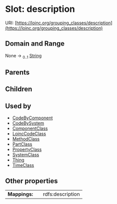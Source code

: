 
# Slot: description




URI: [https://loinc.org/grouping_classes/description](https://loinc.org/grouping_classes/description)


## Domain and Range

None &#8594;  <sub>0..1</sub> [String](types/String.md)

## Parents


## Children


## Used by

 * [CodeByComponent](CodeByComponent.md)
 * [CodeBySystem](CodeBySystem.md)
 * [ComponentClass](ComponentClass.md)
 * [LoincCodeClass](LoincCodeClass.md)
 * [MethodClass](MethodClass.md)
 * [PartClass](PartClass.md)
 * [PropertyClass](PropertyClass.md)
 * [SystemClass](SystemClass.md)
 * [Thing](Thing.md)
 * [TimeClass](TimeClass.md)

## Other properties

|  |  |  |
| --- | --- | --- |
| **Mappings:** | | rdfs:description |

